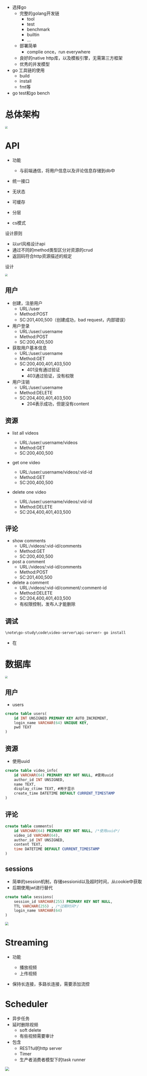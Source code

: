 - 选择go
  - 完整的golang开发链
    - tool
    - test
    - benchmark
    - builtin
    - ...
  - 部署简单
    - complie once，run everywhere
  - 良好的native http库，以及模板引擎，无需第三方框架
  - 优秀的并发模型
- go 工具链的使用
  - build
  - install
  - fmt等
- go test和go bench



# 总体架构

<img src="img/2.png" style="zoom:50%;" /> 

# API

- 功能
  - 与前端通信，将用户信息以及评论信息存储到db中

- 统一接口
- 无状态
- 可缓存
- 分层
- cs模式

设计原则

- 以url风格设计api
- 通过不同的method类型区分对资源的crud
- 返回码符合http资源描述的规定

设计

<img src="img/3.png" style="zoom:50%;" /> 



## 用户

- 创建，注册用户
  - URL:/user
  - Method:POST
  - SC:201,400,500（创建成功，bad request，内部错误）
- 用户登录
  - URL:/user/:username
  - Method:POST
  - SC:200,400,500
- 获取用户基本信息
  - URL:/user/:username
  - Method:GET
  - SC:200,400,401,403,500
    - 401没有通过验证
    - 403通过验证，没有权限
- 用户注销
  - URL:/user/:username
  - Method:DELETE
  - SC:204,400,401,403,500
    - 204表示成功，但是没有content



## 资源

- list all videos
  - URL:/user/:username/videos
  - Method:GET
  - SC:200,400,500

- get one video
  - URL:/user/:username/videos/:vid-id
  - Method:GET
  - SC:200,400,500
- delete one video
  - URL:/user/:username/videos/:vid-id
  - Method:DELETE
  - SC:204,400,401,403,500



## 评论

- show comments
  - URL:/videos/:vid-id/comments
  - Method:GET
  - SC:200,400,500
- post a comment
  - URL:/videos/:vid-id/comments
  - Method:POST
  - SC:201,400,500
- delete a comment
  - URL:/videos/:vid-id/comment/:comment-id
  - Method:DELETE
  - SC:204,400,401,403,500
  - 有权限控制，发布人才能删除



## 调试

```sh
\note\go-study\code\video-server\api-server> go install
```

- 在



# 数据库

<img src="img/1.png" style="zoom: 50%;" /> 



## 用户

- users

```sql
create table users(
	id INT UNSIGNED PRIMARY KEY AUTO_INCREMENT,
    login_name VARCHAR(64) UNIQUE KEY,
    pwd TEXT
)
```



## 资源

- 使用uuid

```sql
create table video_info(
	id VARCHAR(64) PRIMARY KEY NOT NULL, #使用uuid
    author_id INT UNSIGNED,
    name TEXT,
    display_ctime TEXT, #用于显示
    create_time DATETIME DEFAULT CURRENT_TIMESTAMP
)
```



## 评论

```sql
create table comments(
	id VARCHAR(64) PRIMARY KEY NOT NULL, /*使用uuid*/
    video_id VARCHAR(64),
    author_id INT UNSIGNED,
    content TEXT,
    time DATETIME DEFAULT CURRENT_TIMESTAMP
)
```



## sessions

- 简单的session机制，存储sessionid以及超时时间，从cookie中获取
- 后期使用jwt进行替代

```sql
create table sessions(
	session_id VARCHAR(255) PRIMARY KEY NOT NULL,
    TTL VARCHAR(255) , /*过期时间*/
    login_name VARCHAR(64)
)
```

<img src="img/4.png" style="zoom:67%;" /> 



# Streaming

- 功能
  - 播放视频
  - 上传视频

- 保持长连接，多路长连接，需要添加流控



# Scheduler

- 异步任务
- 延时删除视频
  - soft delete
  - 有些视频需要审计
- 包含
  - RESTful的http server
  - Timer
  - 生产者消费者模型下的task runner

<img src="img/5.png" style="zoom:80%;" /> 

